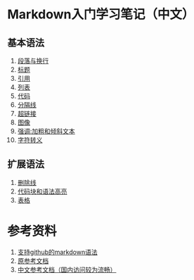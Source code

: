 Markdown入门学习笔记（中文）
=========================

基本语法
-------

1. [段落与换行](basic_syntax/paragraphs_and_line_breaks.md)
2. [标题](basic_syntax/headers.md)
3. [引用](basic_syntax/blockquotes.md)
4. [列表](basic_syntax/lists.md)
5. [代码](basic_syntax/code.md)
6. [分隔线](basic_syntax/horizontal_rule.md)
7. [超链接](basic_syntax/links.md)
8. [图像](basic_syntax/images.md)
9. [强调:加粗和倾斜文本](basic_syntax/emphasis.md)
10. [字符转义](basic_syntax/backslash_character_escapes.md)

扩展语法
-------

1. [删除线](extended_syntax/strikethrougn.md)
2. [代码块和语法高亮](extended_syntax/code_blocks_and_highlighting.md)
3. [表格](extended_syntax/table.md)

参考资料
=======

1. [支持github的markdown语法](https://help.github.com/en/github/writing-on-github/basic-writing-and-formatting-syntax)
2. [原参考文档](https://daringfireball.net/projects/markdown/)
3. [中文参考文档（国内访问较为流畅）](http://xianbai.me/learn-md/index.html)
